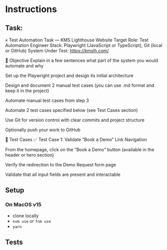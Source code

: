 # Instructions

## Task:

« Test Automation Task — KMS Lighthouse Website
Target Role: Test Automation Engineer
Stack: Playwright (JavaScript or TypeScript), Git (local or GitHub)
System Under Test: https://kmslh.com/

🎯 Objective
Explain in a few sentences what part of the system you would automate and why

Set up the Playwright project and design its initial architecture

Design and document 2 manual test cases (you can use .md format and keep it in the project)

Automate manual test cases from step 3

Automate 2 test cases specified below (see Test Cases section)

Use Git for version control with clear commits and project structure

Optionally push your work to GitHub

🧪 Test Cases
✅ Test Case 1: Validate “Book a Demo” Link Navigation

From the homepage, click on the “Book a Demo” button (available in the header or hero section)

Verify the redirection to the Demo Request form page

Validate that all input fields are present and interactable

## Setup

### On MacOS v15

- clone locally
- `nvm use` or `fnm use`
- `yarn`

## Tests
